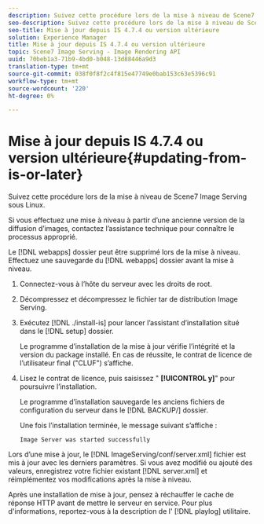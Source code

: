 ```yaml
---
description: Suivez cette procédure lors de la mise à niveau de Scene7 Image Serving sous Linux.
seo-description: Suivez cette procédure lors de la mise à niveau de Scene7 Image Serving sous Linux.
seo-title: Mise à jour depuis IS 4.7.4 ou version ultérieure
solution: Experience Manager
title: Mise à jour depuis IS 4.7.4 ou version ultérieure
topic: Scene7 Image Serving - Image Rendering API
uuid: 70beb1a3-71b9-4bd0-b048-13d88446a9d3
translation-type: tm+mt
source-git-commit: 038f0f8f2c4f815e47749e0bab153c63e5396c91
workflow-type: tm+mt
source-wordcount: '220'
ht-degree: 0%

---
```



# Mise à jour depuis IS 4.7.4 ou version ultérieure{#updating-from-is-or-later}

Suivez cette procédure lors de la mise à niveau de Scene7 Image Serving sous Linux.

Si vous effectuez une mise à niveau à partir d’une ancienne version de la diffusion d’images, contactez l’assistance technique pour connaître le processus approprié.

Le [!DNL webapps] dossier peut être supprimé lors de la mise à niveau. Effectuez une sauvegarde du [!DNL webapps] dossier avant la mise à niveau.

1. Connectez-vous à l’hôte du serveur avec les droits de root.
1. Décompressez et décompressez le fichier tar de distribution Image Serving.
1. Exécutez [!DNL ./install-is] pour lancer l’assistant d’installation situé dans le [!DNL setup] dossier.

   Le programme d’installation de la mise à jour vérifie l’intégrité et la version du package installé. En cas de réussite, le contrat de licence de l’utilisateur final (&quot;CLUF&quot;) s’affiche.
1. Lisez le contrat de licence, puis saisissez &quot; **[!UICONTROL y]**&quot; pour poursuivre l’installation.

   Le programme d’installation sauvegarde les anciens fichiers de configuration du serveur dans le [!DNL BACKUP/] dossier.

   Une fois l’installation terminée, le message suivant s’affiche :

   `Image Server was started successfully`

Lors d’une mise à jour, le [!DNL ImageServing/conf/server.xml] fichier est mis à jour avec les derniers paramètres. Si vous avez modifié ou ajouté des valeurs, enregistrez votre fichier existant [!DNL server.xml] et réimplémentez vos modifications après la mise à niveau.

Après une installation de mise à jour, pensez à réchauffer le cache de réponse HTTP avant de mettre le serveur en service. Pour plus d&#39;informations, reportez-vous à la description de l&#39; [!DNL playlog] utilitaire.

